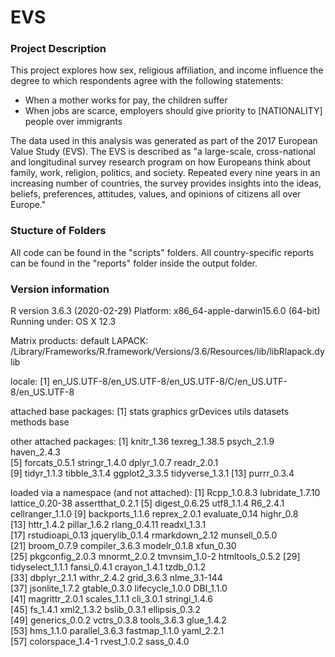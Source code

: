 # EVS

### Project Description

This project explores how sex, religious affiliation, and income influence the degree to which respondents agree with the following statements:

- When a mother works for pay, the children suffer
- When jobs are scarce, employers should give priority to [NATIONALITY] people over immigrants

The data used in this analysis was generated as part of the 2017 European Value Study (EVS). 
The EVS is described as "a large-scale, cross-national and longitudinal survey research program on how 
Europeans think about family, work, religion, politics, and society. Repeated every nine years in an increasing 
number of countries, the survey provides insights into the ideas, beliefs, preferences, attitudes, values, and 
opinions of citizens all over Europe."

### Stucture of Folders

All code can be found in the "scripts" folders. All country-specific reports can be found in the "reports" folder inside the output folder. 

### Version information

R version 3.6.3 (2020-02-29)
Platform: x86_64-apple-darwin15.6.0 (64-bit)
Running under: OS X  12.3

Matrix products: default
LAPACK: /Library/Frameworks/R.framework/Versions/3.6/Resources/lib/libRlapack.dylib

locale:
[1] en_US.UTF-8/en_US.UTF-8/en_US.UTF-8/C/en_US.UTF-8/en_US.UTF-8

attached base packages:
[1] stats     graphics  grDevices utils     datasets  methods   base     

other attached packages:
 [1] knitr_1.36      texreg_1.38.5   psych_2.1.9     haven_2.4.3    
 [5] forcats_0.5.1   stringr_1.4.0   dplyr_1.0.7     readr_2.0.1    
 [9] tidyr_1.1.3     tibble_3.1.4    ggplot2_3.3.5   tidyverse_1.3.1
[13] purrr_0.3.4    

loaded via a namespace (and not attached):
 [1] Rcpp_1.0.8.3     lubridate_1.7.10 lattice_0.20-38  assertthat_0.2.1
 [5] digest_0.6.25    utf8_1.1.4       R6_2.4.1         cellranger_1.1.0
 [9] backports_1.1.6  reprex_2.0.1     evaluate_0.14    highr_0.8       
[13] httr_1.4.2       pillar_1.6.2     rlang_0.4.11     readxl_1.3.1    
[17] rstudioapi_0.13  jquerylib_0.1.4  rmarkdown_2.12   munsell_0.5.0   
[21] broom_0.7.9      compiler_3.6.3   modelr_0.1.8     xfun_0.30       
[25] pkgconfig_2.0.3  mnormt_2.0.2     tmvnsim_1.0-2    htmltools_0.5.2 
[29] tidyselect_1.1.1 fansi_0.4.1      crayon_1.4.1     tzdb_0.1.2      
[33] dbplyr_2.1.1     withr_2.4.2      grid_3.6.3       nlme_3.1-144    
[37] jsonlite_1.7.2   gtable_0.3.0     lifecycle_1.0.0  DBI_1.1.0       
[41] magrittr_2.0.1   scales_1.1.1     cli_3.0.1        stringi_1.4.6   
[45] fs_1.4.1         xml2_1.3.2       bslib_0.3.1      ellipsis_0.3.2  
[49] generics_0.0.2   vctrs_0.3.8      tools_3.6.3      glue_1.4.2      
[53] hms_1.1.0        parallel_3.6.3   fastmap_1.1.0    yaml_2.2.1      
[57] colorspace_1.4-1 rvest_1.0.2      sass_0.4.0  
